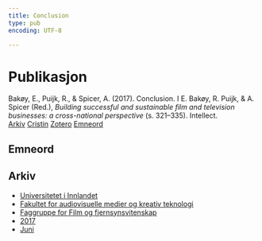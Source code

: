 ```yaml
---
title: Conclusion
type: pub
encoding: UTF-8

---
```

<h1>Publikasjon</h1>
<article id="csl-bib-container-M9LZK8YN" class="csl-bib-container">
  <div class="csl-bib-body"> <div class="csl-entry">Bakøy, E., Puijk, R., &#38; Spicer, A. (2017). Conclusion. I E. Bakøy, R. Puijk, &#38; A. Spicer (Red.), <i>Building successful and sustainable film and television businesses: a cross-national perspective</i> (s. 321–335). Intellect.</div> </div>
  <div class="csl-bib-buttons">
    <a href="#taxonomy-article-M9LZK8YN" alt="archive" class="csl-bib-button">Arkiv</a>
    <a href="https://app.cristin.no/results/show.jsf?id=1478893" alt="Cristin" class="csl-bib-button">Cristin</a>
    <a href="http://zotero.org/groups/5881554/items/M9LZK8YN" alt="Zotero" class="csl-bib-button">Zotero</a>
    <a href="#keywords-article-M9LZK8YN" alt="keywords" class="csl-bib-button">Emneord</a>
  </div>
  <div id="csl-bib-meta-container-M9LZK8YN"></div>
</article>
<div id="csl-bib-meta-M9LZK8YN" class="csl-bib-meta">
  <article id="keywords-article-M9LZK8YN" class="keywords-article">
    <h1>Emneord</h1>
    
  </article>
  <article id="taxonomy-article-M9LZK8YN" class="taxonomy-article">
    <h1>Arkiv</h1>
    <ul>
      <li><a href="{{< params subfolder >}}nn/archive/?key=3DCRN523">Universitetet i Innlandet</a></li>
      <li><a href="{{< params subfolder >}}nn/archive/?key=8XUDF4FD">Fakultet for audiovisuelle medier og kreativ teknologi</a></li>
      <li><a href="{{< params subfolder >}}nn/archive/?key=GP9PM6PG">Faggruppe for Film og fjernsynsvitenskap</a></li>
      <li><a href="{{< params subfolder >}}nn/archive/?key=FUSJD299">2017</a></li>
      <li><a href="{{< params subfolder >}}nn/archive/?key=G34NANYM">Juni</a></li>
    </ul>
  </article>
</div>
